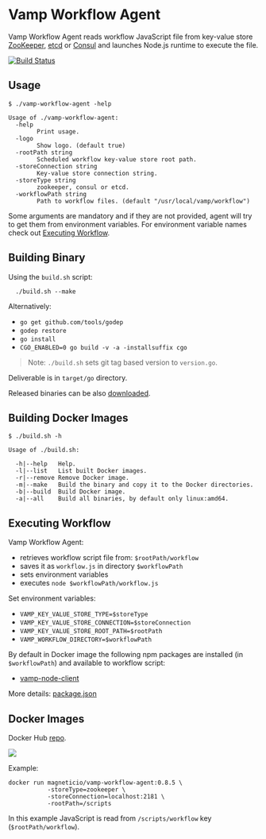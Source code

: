 # Vamp Workflow Agent

Vamp Workflow Agent reads workflow JavaScript file from key-value store [ZooKeeper](https://zookeeper.apache.org/), [etcd](https://coreos.com/etcd/docs/latest/) or [Consul](https://consul.io/) and launches Node.js runtime to execute the file.

[![Build Status](https://travis-ci.org/magneticio/vamp-workflow-agent.svg?branch=master)](https://travis-ci.org/magneticio/vamp-workflow-agent)

## Usage

```
$ ./vamp-workflow-agent -help
                                       
Usage of ./vamp-workflow-agent:
  -help
        Print usage.
  -logo
        Show logo. (default true)
  -rootPath string
        Scheduled workflow key-value store root path.
  -storeConnection string
        Key-value store connection string.
  -storeType string
        zookeeper, consul or etcd.
  -workflowPath string
        Path to workflow files. (default "/usr/local/vamp/workflow")
```

Some arguments are mandatory and if they are not provided, agent will try to get them from environment variables. 
For environment variable names check out [Executing Workflow](https://github.com/magneticio/vamp-workflow-agent#executing-workflow).

## Building Binary

Using the `build.sh` script:
```
  ./build.sh --make
```

Alternatively:

- `go get github.com/tools/godep`
- `godep restore`
- `go install`
- `CGO_ENABLED=0 go build -v -a -installsuffix cgo`

>Note: `./build.sh` sets git tag based version to `version.go`.

Deliverable is in `target/go` directory.

Released binaries can be also [downloaded](https://bintray.com/magnetic-io/downloads/vamp-workflow-agent).
 
## Building Docker Images

```
$ ./build.sh -h

Usage of ./build.sh:

  -h|--help   Help.
  -l|--list   List built Docker images.
  -r|--remove Remove Docker image.
  -m|--make   Build the binary and copy it to the Docker directories.
  -b|--build  Build Docker image.
  -a|--all    Build all binaries, by default only linux:amd64.
```

## Executing Workflow

Vamp Workflow Agent:

- retrieves workflow script file from: `$rootPath/workflow`
- saves it as `workflow.js` in directory `$workflowPath`
- sets environment variables
- executes `node $workflowPath/workflow.js`

Set environment variables:

- `VAMP_KEY_VALUE_STORE_TYPE=$storeType`
- `VAMP_KEY_VALUE_STORE_CONNECTION=$storeConnection`
- `VAMP_KEY_VALUE_STORE_ROOT_PATH=$rootPath`
- `VAMP_WORKFLOW_DIRECTORY=$workflowPath`

By default in Docker image the following npm packages are installed (in `$workflowPath`) and available to workflow script:

- [vamp-node-client](https://github.com/magneticio/vamp-node-client)

More details: [package.json](https://github.com/magneticio/vamp-workflow-agent/blob/master/package.json)

## Docker Images

Docker Hub [repo](https://hub.docker.com/r/magneticio/vamp-workflow-agent/).

[![](https://badge.imagelayers.io/magneticio/vamp-workflow-agent:0.8.5.svg)](https://imagelayers.io/?images=magneticio/vamp-workflow-agent:0.8.5)

Example:

```
docker run magneticio/vamp-workflow-agent:0.8.5 \
           -storeType=zookeeper \
           -storeConnection=localhost:2181 \
           -rootPath=/scripts
```

In this example JavaScript is read from `/scripts/workflow` key (`$rootPath/workflow`).
